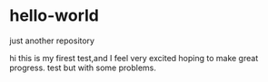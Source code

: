 # hello-world
just another repository

hi this is my firest test,and I feel very excited hoping to make great progress.
test but with some problems.
